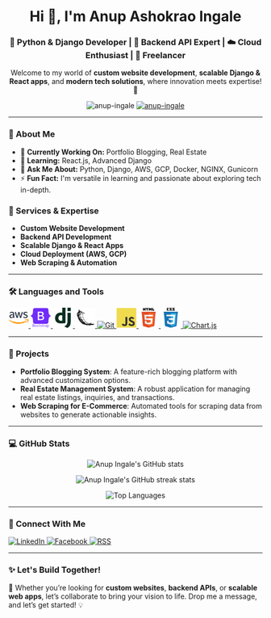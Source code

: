 <h1 align="center">Hi 👋, I'm Anup Ashokrao Ingale</h1>
<h3 align="center">🚀 Python & Django Developer | 🎯 Backend API Expert | ☁️ Cloud Enthusiast | 💼 Freelancer</h3>

<p align="center">Welcome to my world of <strong>custom website development</strong>, <strong>scalable Django & React apps</strong>, and <strong>modern tech solutions</strong>, where innovation meets expertise! 🌟</p>

<p align="center">
  <img src="https://komarev.com/ghpvc/?username=anup-ingale&label=Profile%20views&color=0e75b6&style=flat" alt="anup-ingale" />
  <a href="https://github.com/ryo-ma/github-profile-trophy">
    <img src="https://github-profile-trophy.vercel.app/?username=anup-ingale&theme=gruvbox&no-frame=true&margin-w=10" alt="anup-ingale" />
  </a>
</p>

---

### 🌟 About Me
- 🔭 **Currently Working On:** Portfolio Blogging, Real Estate  
- 🌱 **Learning:** React.js, Advanced Django  
- 💬 **Ask Me About:** Python, Django, AWS, GCP, Docker, NGINX, Gunicorn  
- ⚡ **Fun Fact:** I'm versatile in learning and passionate about exploring tech in-depth.  

### 🚀 Services & Expertise
- **Custom Website Development**  
- **Backend API Development**  
- **Scalable Django & React Apps**  
- **Cloud Deployment (AWS, GCP)**  
- **Web Scraping & Automation**  

---

### 🛠️ Languages and Tools

<p align="left">
  <a href="https://aws.amazon.com" target="_blank">
    <img src="https://raw.githubusercontent.com/devicons/devicon/master/icons/amazonwebservices/amazonwebservices-original-wordmark.svg" alt="AWS" width="40" height="40" />
  </a>
  <a href="https://getbootstrap.com" target="_blank">
    <img src="https://raw.githubusercontent.com/devicons/devicon/master/icons/bootstrap/bootstrap-plain-wordmark.svg" alt="Bootstrap" width="40" height="40" />
  </a>
  <a href="https://www.djangoproject.com/" target="_blank">
    <img src="https://raw.githubusercontent.com/devicons/devicon/master/icons/django/django-plain.svg" alt="Django" width="40" height="40" />
  </a>
  <a href="https://flask.palletsprojects.com/" target="_blank">
    <img src="https://raw.githubusercontent.com/devicons/devicon/master/icons/flask/flask-original.svg" alt="Flask" width="40" height="40" />
  </a>
  <a href="https://git-scm.com/" target="_blank">
    <img src="https://www.vectorlogo.zone/logos/git-scm/git-scm-icon.svg" alt="Git" width="40" height="40" />
  </a>
  <a href="https://developer.mozilla.org/en-US/docs/Web/JavaScript" target="_blank">
    <img src="https://raw.githubusercontent.com/devicons/devicon/master/icons/javascript/javascript-original.svg" alt="JavaScript" width="40" height="40" />
  </a>
  <a href="https://www.w3schools.com/html/" target="_blank">
    <img src="https://raw.githubusercontent.com/devicons/devicon/master/icons/html5/html5-original-wordmark.svg" alt="HTML5" width="40" height="40" />
  </a>
  <a href="https://www.w3schools.com/css/" target="_blank">
    <img src="https://raw.githubusercontent.com/devicons/devicon/master/icons/css3/css3-original-wordmark.svg" alt="CSS3" width="40" height="40" />
  </a>
  <a href="https://www.chartjs.org" target="_blank">
    <img src="https://www.chartjs.org/media/logo-title.svg" alt="Chart.js" width="40" height="40" />
  </a>
</p>

---

### 📂 Projects

- **Portfolio Blogging System**: A feature-rich blogging platform with advanced customization options.  
- **Real Estate Management System**: A robust application for managing real estate listings, inquiries, and transactions.  
- **Web Scraping for E-Commerce**: Automated tools for scraping data from websites to generate actionable insights.  

---

### 💻 GitHub Stats
<p align="center">
  <img src="https://github-readme-stats.vercel.app/api?username=anup-ingale&show_icons=true&locale=en&theme=tokyonight" alt="Anup Ingale's GitHub stats" />
</p>
<p align="center">
  <img src="https://github-readme-streak-stats.herokuapp.com/?user=anup-ingale&theme=tokyonight" alt="Anup Ingale's GitHub streak stats" />
</p>
<p align="center">
  <img src="https://github-readme-stats.vercel.app/api/top-langs/?username=anup-ingale&layout=compact&theme=tokyonight" alt="Top Languages" />
</p>

---

### 🤝 Connect With Me
<p align="left">
  <a href="https://linkedin.com/in/anup-ingale" target="blank">
    <img src="https://raw.githubusercontent.com/rahuldkjain/github-profile-readme-generator/master/src/images/icons/Social/linked-in-alt.svg" alt="LinkedIn" height="30" width="40" />
  </a>
  <a href="https://fb.com/anup-ingale" target="blank">
    <img src="https://raw.githubusercontent.com/rahuldkjain/github-profile-readme-generator/master/src/images/icons/Social/facebook.svg" alt="Facebook" height="30" width="40" />
  </a>
  <a href="/https://anupingale.com/rss/" target="blank">
    <img src="https://raw.githubusercontent.com/rahuldkjain/github-profile-readme-generator/master/src/images/icons/Social/rss.svg" alt="RSS" height="30" width="40" />
  </a>
</p>

---

### ✨ Let's Build Together!
🚀 Whether you’re looking for **custom websites**, **backend APIs**, or **scalable web apps**, let’s collaborate to bring your vision to life. Drop me a message, and let’s get started! 💡


